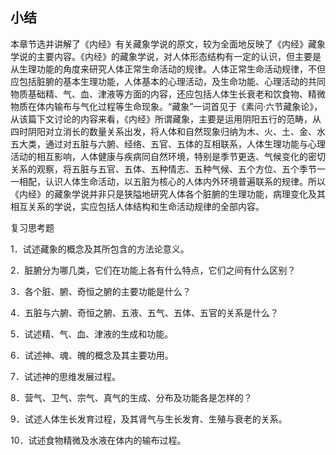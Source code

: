 ## 小结

本章节选并讲解了《内经》有关藏象学说的原文，较为全面地反映了《内经》藏象学说的主要内容。《内经》的藏象学说，对人体形态结构有一定的认识，但主要是从生理功能的角度来研究人体正常生命活动的规律。人体正常生命活动规律，不但应包括脏腑的基本生理功能，人体基本的心理活动，及生命功能、心理活动的共同物质基础精、气、血、津液等方面的内容，还应包括人体生长衰老和饮食物、精微物质在体内输布与气化过程等生命现象。“藏象”一词首见于《素问·六节藏象论》，从该篇下文讨论的内容来看，《内经》所谓藏象，主要是运用阴阳五行的范畴，从四时阴阳对立消长的数量关系出发，将人体和自然现象归纳为木、火、土、金、水五大类，通过对五脏与六腑、经络、五官、五体的互相联系，人体生理功能与心理活动的相互影响，人体健康与疾病同自然环境，特别是季节更迭、气候变化的密切关系的观察，将五脏与五官、五体、五种情志、五种气候、五个方位、五个季节一一相配，认识人体生命活动，以五脏为核心的人体内外环境普遍联系的规律。所以《内经》的藏象学说并非只是狭隘地研究人体各个脏腑的生理功能，病理变化及其相互关系的学说，实应包括人体结构和生命活动规律的全部内容。

复习思考题

1．试述藏象的概念及其所包含的方法论意义。

2．脏腑分为哪几类，它们在功能上各有什么特点，它们之间有什么区别？

3．各个脏、腑、奇恒之腑的主要功能是什么？

4．五脏与六腑、奇恒之腑、五液、五气、五体、五官的关系是什么？

5．试述精、气、血、津液的生成和功能。

6．试述神、魂、魄的概念及其主要功用。

7．试述神的思维发展过程。

8．营气、卫气、宗气、真气的生成、分布及功能各是怎样的？

9．试述人体生长发育过程，及其肾气与生长发育、生殖与衰老的关系。

10．试述食物精微及水液在体内的输布过程。

